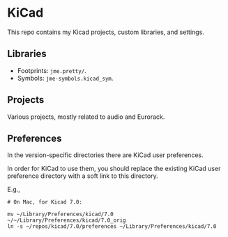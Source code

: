 # KiCad

This repo contains my Kicad projects, custom libraries, and settings.

## Libraries

*   Footprints: `jme.pretty/`.
*   Symbols: `jme-symbols.kicad_sym`.

## Projects

Various projects, mostly related to audio and Eurorack.
                 
## Preferences

In the version-specific directories there are KiCad user preferences.

In order for KiCad to use them, you should replace the existing KiCad
user preference directory with a soft link to this directory.

E.g.,

```
# On Mac, for Kicad 7.0:

mv ~/Library/Preferences/kicad/7.0 ~/~/Library/Preferences/kicad/7.0_orig
ln -s ~/repos/kicad/7.0/preferences ~/Library/Preferences/kicad/7.0
```

